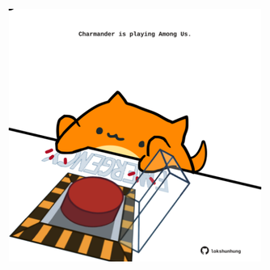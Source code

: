 <!-- built at 26/12/2023, 21:00:38 UTC -->
<p align="center">
  <img width="500" height="500" src="./ReadmeImage.svg">
</p>
